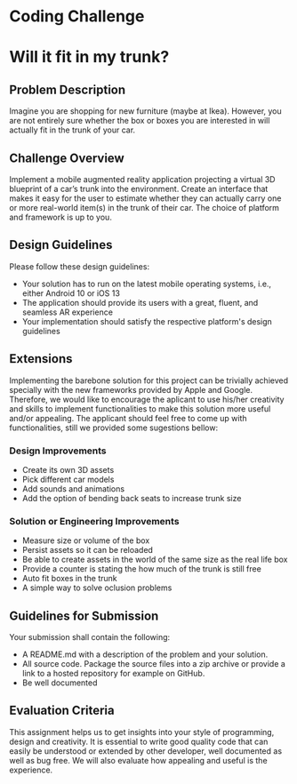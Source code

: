 # Coding Challenge

# Will it fit in my trunk? #

## Problem Description

Imagine you are shopping for new furniture (maybe at Ikea). However, you are not entirely sure whether the box or boxes you are interested in will actually fit in the trunk of your car.

## Challenge Overview

Implement a mobile augmented reality application projecting a virtual 3D blueprint of a car’s trunk into the environment. Create an interface that makes it easy for the user to estimate whether they can actually carry one or more real-world item(s) in the trunk of their car. The choice of platform and framework is up to you.

## Design Guidelines

Please follow these design guidelines:

- Your solution has to run on the latest mobile operating systems, i.e., either Android 10 or iOS 13
- The application should provide its users with a great, fluent, and seamless AR experience
- Your implementation should satisfy the respective platform's design guidelines

## Extensions

Implementing the barebone solution for this project can be trivially achieved specially with the new frameworks provided by Apple and Google. Therefore, we would like to encourage the aplicant to use his/her creativity and skills to implement functionalities to make this solution more useful and/or appealing. The applicant should feel free to come up with functionalities, still we provided some sugestions bellow:

### Design Improvements
* Create its own 3D assets
* Pick different car models
* Add sounds and animations
* Add the option of bending back seats to increase trunk size

### Solution or Engineering Improvements
* Measure size or volume of the box
* Persist assets so it can be reloaded
* Be able to create assets in the world of the same size as the real life box
* Provide a counter is stating the how much of the trunk is still free
* Auto fit boxes in the trunk
* A simple way to solve oclusion problems

## Guidelines for Submission

Your submission shall contain the following:

- A README.md with a description of the problem and your solution.
- All source code. Package the source files into a zip archive or provide a link to a hosted repository for example on GitHub.
- Be well documented

## Evaluation Criteria

This assignment helps us to get insights into your style of programming, design and creativity. It is essential to write good quality code that can easily be understood or extended by other developer, well documented as well as bug free. We will also evaluate how appealing and useful is the experience.
